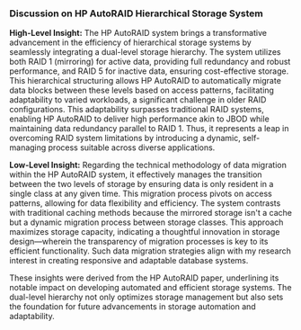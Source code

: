 ### Discussion on HP AutoRAID Hierarchical Storage System

**High-Level Insight:**
The HP AutoRAID system brings a transformative advancement in the efficiency of hierarchical storage systems by seamlessly integrating a dual-level storage hierarchy. The system utilizes both RAID 1 (mirroring) for active data, providing full redundancy and robust performance, and RAID 5 for inactive data, ensuring cost-effective storage. This hierarchical structuring allows HP AutoRAID to automatically migrate data blocks between these levels based on access patterns, facilitating adaptability to varied workloads, a significant challenge in older RAID configurations. This adaptability surpasses traditional RAID systems, enabling HP AutoRAID to deliver high performance akin to JBOD while maintaining data redundancy parallel to RAID 1. Thus, it represents a leap in overcoming RAID system limitations by introducing a dynamic, self-managing process suitable across diverse applications.

**Low-Level Insight:**
Regarding the technical methodology of data migration within the HP AutoRAID system, it effectively manages the transition between the two levels of storage by ensuring data is only resident in a single class at any given time. This migration process pivots on access patterns, allowing for data flexibility and efficiency. The system contrasts with traditional caching methods because the mirrored storage isn't a cache but a dynamic migration process between storage classes. This approach maximizes storage capacity, indicating a thoughtful innovation in storage design—wherein the transparency of migration processes is key to its efficient functionality. Such data migration strategies align with my research interest in creating responsive and adaptable database systems.

These insights were derived from the HP AutoRAID paper, underlining its notable impact on developing automated and efficient storage systems. The dual-level hierarchy not only optimizes storage management but also sets the foundation for future advancements in storage automation and adaptability.